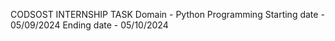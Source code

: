 CODSOST INTERNSHIP TASK
Domain - Python Programming
Starting date - 05/09/2024
Ending date - 05/10/2024
